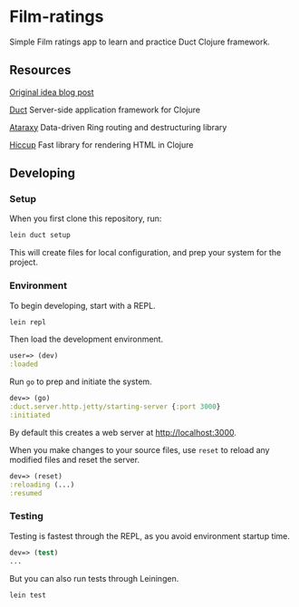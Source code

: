 # Film-ratings

Simple Film ratings app to learn and practice Duct Clojure framework.

## Resources

[Original idea blog post](https://circleci.com/blog/build-a-clojure-web-app-using-duct/)

[Duct](https://github.com/duct-framework/duct) Server-side application framework for Clojure 

[Ataraxy](https://github.com/weavejester/ataraxy) Data-driven Ring routing and destructuring library 

[Hiccup](http://weavejester.github.io/hiccup/) Fast library for rendering HTML in Clojure


## Developing

### Setup

When you first clone this repository, run:

```sh
lein duct setup
```

This will create files for local configuration, and prep your system
for the project.

### Environment

To begin developing, start with a REPL.

```sh
lein repl
```

Then load the development environment.

```clojure
user=> (dev)
:loaded
```

Run `go` to prep and initiate the system.

```clojure
dev=> (go)
:duct.server.http.jetty/starting-server {:port 3000}
:initiated
```

By default this creates a web server at <http://localhost:3000>.

When you make changes to your source files, use `reset` to reload any
modified files and reset the server.

```clojure
dev=> (reset)
:reloading (...)
:resumed
```

### Testing

Testing is fastest through the REPL, as you avoid environment startup
time.

```clojure
dev=> (test)
...
```

But you can also run tests through Leiningen.

```sh
lein test
```
